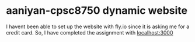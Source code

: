 # aaniyan-cpsc8750 dynamic website
I havent been able to set up the website with fly.io since it is asking me for a credit card. So, I have completed the assignment with [localhost:3000](http://localhost:3000/)

